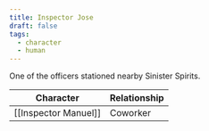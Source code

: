 ```yaml
---
title: Inspector Jose
draft: false
tags:
  - character
  - human
---
```

One of the officers stationed nearby Sinister Spirits.

| Character            | Relationship |
| -------------------- | ------------ |
| [[Inspector Manuel]] | Coworker     |

